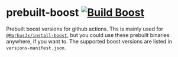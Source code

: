 # prebuilt-boost [![Build Boost](https://github.com/MarkusJx/prebuilt-boost/actions/workflows/build-boost.yml/badge.svg?branch=main)](https://github.com/MarkusJx/prebuilt-boost/actions/workflows/build-boost.yml)

Prebuilt boost versions for github actions. Ths is mainly used for
[``@MarkusJx/install-boost``](https://github.com/MarkusJx/install-boost),
but you could use these prebuilt binaries anywhere, if you want to.
The supported boost versions are listed in ``versions-manifest.json``.